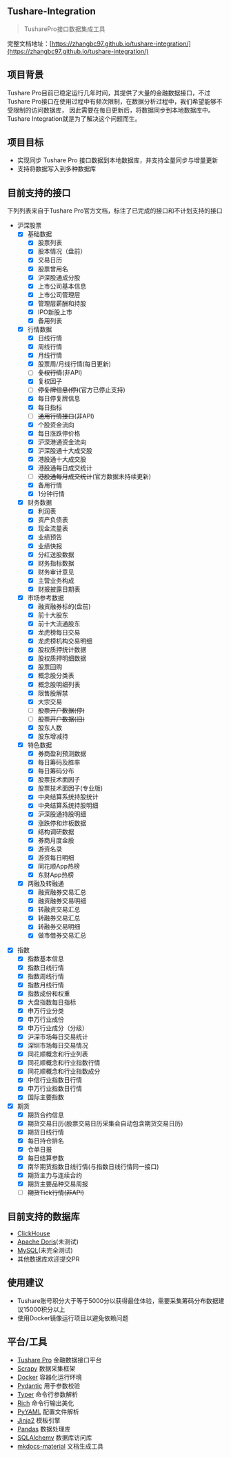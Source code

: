 ## Tushare-Integration

> TusharePro接口数据集成工具

完整文档地址：[https://zhangbc97.github.io/tushare-integration/](https://zhangbc97.github.io/tushare-integration/)

## 项目背景

Tushare Pro目前已稳定运行几年时间，其提供了大量的金融数据接口，不过Tushare Pro接口在使用过程中有频次限制，在数据分析过程中，我们希望能够不受限制的访问数据库，
因此需要在每日更新后，将数据同步到本地数据库中。Tushare Integration就是为了解决这个问题而生。

## 项目目标

- 实现同步 Tushare Pro 接口数据到本地数据库，并支持全量同步与增量更新
- 支持将数据写入到多种数据库

## 目前支持的接口

下列列表来自于Tushare Pro官方文档，标注了已完成的接口和不计划支持的接口

- 沪深股票
    - [x] 基础数据
        - [x] 股票列表
        - [x] 股本情况（盘前）
        - [x] 交易日历
        - [x] 股票曾用名
        - [x] 沪深股通成分股
        - [x] 上市公司基本信息
        - [x] 上市公司管理层
        - [x] 管理层薪酬和持股
        - [x] IPO新股上市
        - [x] 备用列表
    - [x] 行情数据
        - [x] 日线行情
        - [x] 周线行情
        - [x] 月线行情
        - [x] 股票周/月线行情(每日更新)
        - [ ] ~~复权行情~~(非API)
        - [x] 复权因子
        - [ ] ~~停复牌信息(停)~~(官方已停止支持)
        - [x] 每日停复牌信息
        - [x] 每日指标
        - [ ] ~~通用行情接口~~(非API)
        - [x] 个股资金流向
        - [x] 每日涨跌停价格
        - [x] 沪深港通资金流向
        - [x] 沪深股通十大成交股
        - [x] 港股通十大成交股
        - [x] 港股通每日成交统计
        - [ ] ~~港股通每月成交统计~~(官方数据未持续更新)
        - [x] 备用行情
        - [x] 1分钟行情
    - [x] 财务数据
        - [x] 利润表
        - [x] 资产负债表
        - [x] 现金流量表
        - [x] 业绩预告
        - [x] 业绩快报
        - [x] 分红送股数据
        - [x] 财务指标数据
        - [x] 财务审计意见
        - [x] 主营业务构成
        - [x] 财报披露日期表
    - [x] 市场参考数据
        - [x] 融资融券标的(盘前)
        - [x] 前十大股东
        - [x] 前十大流通股东
        - [x] 龙虎榜每日交易
        - [x] 龙虎榜机构交易明细
        - [x] 股权质押统计数据
        - [x] 股权质押明细数据
        - [x] 股票回购
        - [x] 概念股分类表
        - [x] 概念股明细列表
        - [x] 限售股解禁
        - [x] 大宗交易
        - [ ] ~~股票开户数据(停)~~
        - [ ] ~~股票开户数据(旧)~~
        - [x] 股东人数
        - [x] 股东增减持
    - [x] 特色数据
        - [x] 券商盈利预测数据
        - [x] 每日筹码及胜率
        - [x] 每日筹码分布
        - [x] 股票技术面因子
        - [x] 股票技术面因子(专业版)
        - [x] 中央结算系统持股统计
        - [x] 中央结算系统持股明细
        - [x] 沪深股通持股明细
        - [x] 涨跌停和炸板数据
        - [x] 结构调研数据
        - [x] 券商月度金股
        - [x] 游资名录
        - [x] 游资每日明细
        - [x] 同花顺App热榜
        - [x] 东财App热榜
    - [x] 两融及转融通
        - [x] 融资融券交易汇总
        - [x] 融资融券交易明细
        - [x] 转融资交易汇总
        - [x] 转融券交易汇总
        - [x] 转融券交易明细
        - [x] 做市借券交易汇总
- [x] 指数
    - [x] 指数基本信息
    - [x] 指数日线行情
    - [x] 指数周线行情
    - [x] 指数月线行情
    - [x] 指数成份和权重
    - [x] 大盘指数每日指标
    - [x] 申万行业分类
    - [x] 申万行业成份
    - [x] 申万行业成分（分级）
    - [x] 沪深市场每日交易统计
    - [x] 深圳市场每日交易情况
    - [x] 同花顺概念和行业列表
    - [x] 同花顺概念和行业指数行情
    - [x] 同花顺概念和行业指数成分
    - [x] 中信行业指数日行情
    - [x] 申万行业指数日行情
    - [x] 国际主要指数
- [x] 期货
    - [x] 期货合约信息
    - [x] 期货交易日历(股票交易日历采集会自动包含期货交易日历)
    - [x] 期货日线行情
    - [x] 每日持仓排名
    - [x] 仓单日报
    - [x] 每日结算参数
    - [x] 南华期货指数日线行情(与指数日线行情同一接口)
    - [x] 期货主力与连续合约
    - [x] 期货主要品种交易周报
    - [ ] ~~期货Tick行情(非API)~~

## 目前支持的数据库

- [ClickHouse](https://clickhouse.com/)
- [Apache Doris](https://doris.apache.org/)(未测试)
- [MySQL](https://www.mysql.com/)(未完全测试)
- 其他数据库欢迎提交PR

## 使用建议

- Tushare账号积分大于等于5000分以获得最佳体验，需要采集筹码分布数据建议15000积分以上
- 使用Docker镜像运行项目以避免依赖问题

## 平台/工具

- [Tushare Pro](https://tushare.pro/) 金融数据接口平台
- [Scrapy](https://scrapy.org/) 数据采集框架
- [Docker](https://www.docker.com/) 容器化运行环境
- [Pydantic](https://docs.pydantic.dev/latest/) 用于参数校验
- [Typer](https://typer.tiangolo.com/) 命令行参数解析
- [Rich](https://rich.readthedocs.io/en/stable/introduction.html) 命令行输出美化
- [PyYAML](https://pyyaml.org/) 配置文件解析
- [Jinja2](https://jinja.palletsprojects.com/en/3.0.x/) 模板引擎
- [Pandas](https://pandas.pydata.org/) 数据处理库
- [SQLAlchemy](https://www.sqlalchemy.org/) 数据库访问库
- [mkdocs-material](https://squidfunk.github.io/mkdocs-material/) 文档生成工具